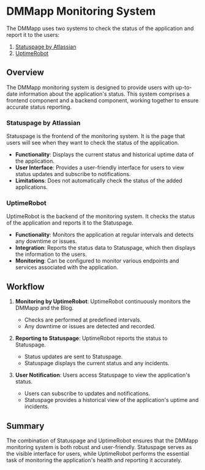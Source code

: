 # DMMapp Monitoring System

The DMMapp uses two systems to check the status of the application and report it to the users:

1. [Statuspage by Atlassian](https://www.atlassian.com/software/statuspage)
2. [UptimeRobot](https://uptimerobot.com/)

## Overview

The DMMapp monitoring system is designed to provide users with up-to-date information about the application's status.
This system comprises a frontend component and a backend component, working together to ensure accurate status
reporting.

### Statuspage by Atlassian

Statuspage is the frontend of the monitoring system. It is the page that users will see when they want to check the
status of the application.

- **Functionality**: Displays the current status and historical uptime data of the application.
- **User Interface**: Provides a user-friendly interface for users to view status updates and subscribe to
  notifications.
- **Limitations**: Does not automatically check the status of the added applications.

### UptimeRobot

UptimeRobot is the backend of the monitoring system. It checks the status of the application and reports it to the
Statuspage.

- **Functionality**: Monitors the application at regular intervals and detects any downtime or issues.
- **Integration**: Reports the status data to Statuspage, which then displays the information to the users.
- **Monitoring**: Can be configured to monitor various endpoints and services associated with the application.

## Workflow

1. **Monitoring by UptimeRobot**: UptimeRobot continuously monitors the DMMapp and the Blog.
   - Checks are performed at predefined intervals.
   - Any downtime or issues are detected and recorded.

2. **Reporting to Statuspage**: UptimeRobot reports the status to Statuspage.
   - Status updates are sent to Statuspage.
   - Statuspage displays the current status and any incidents.

3. **User Notification**: Users access Statuspage to view the application's status.
   - Users can subscribe to updates and notifications.
   - Statuspage provides a historical view of the application's uptime and incidents.

## Summary

The combination of Statuspage and UptimeRobot ensures that the DMMapp monitoring system is both robust and
user-friendly. Statuspage serves as the visible interface for users, while UptimeRobot performs the essential task of
monitoring the application's health and reporting it accurately.